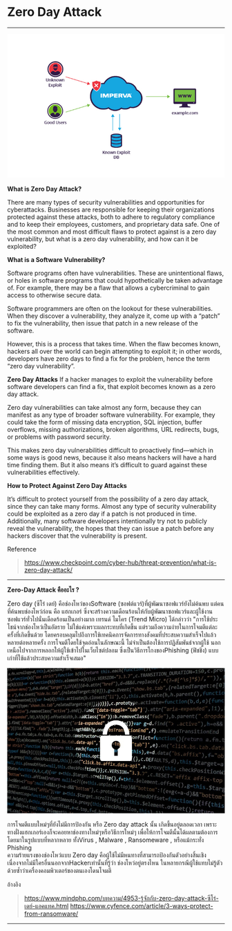 # Zero Day Attack
- - -

<p align="center">
         <img src="img/zero-day.jpg" />
     </p>
     
**What is Zero Day Attack?**

  There are many types of security vulnerabilities and opportunities for cyberattacks. Businesses are responsible for keeping their organizations protected against these attacks, both to adhere to regulatory compliance and to keep their employees, customers, and proprietary data safe. One of the most common and most difficult flaws to protect against is a zero day vulnerability, but what is a zero day vulnerability, and how can it be exploited?

**What is a Software Vulnerability?**

  Software programs often have vulnerabilities. These are unintentional flaws, or holes in software programs that could hypothetically be taken advantage of. For example, there may be a flaw that allows a cybercriminal to gain access to otherwise secure data.

  Software programmers are often on the lookout for these vulnerabilities. When they discover a vulnerability, they analyze it, come up with a “patch” to fix the vulnerability, then issue that patch in a new release of the software.

  However, this is a process that takes time. When the flaw becomes known, hackers all over the world can begin attempting to exploit it; in other words, developers have zero days to find a fix for the problem, hence the term “zero day vulnerability”.

**Zero Day Attacks**
  If a hacker manages to exploit the vulnerability before software developers can find a fix, that exploit becomes known as a zero day attack.

  Zero day vulnerabilities can take almost any form, because they can manifest as any type of broader software vulnerability. For example, they could take the form of missing data encryption, SQL injection, buffer overflows, missing authorizations, broken algorithms, URL redirects, bugs, or problems with password security.

  This makes zero day vulnerabilities difficult to proactively find—which in some ways is good news, because it also means hackers will have a hard time finding them. But it also means it’s difficult to guard against these vulnerabilities effectively.

**How to Protect Against Zero Day Attacks**

  It’s difficult to protect yourself from the possibility of a zero day attack, since they can take many forms. Almost any type of security vulnerability could be exploited as a zero day if a patch is not produced in time. Additionally, many software developers intentionally try not to publicly reveal the vulnerability, the hopes that they can issue a patch before any hackers discover that the vulnerability is present.

Reference 
> https://www.checkpoint.com/cyber-hub/threat-prevention/what-is-zero-day-attack/

- - -

**Zero-Day Attack คืออะไร ?**

   Zero day (ซีโร่ เดย์) คือช่องโหว่ของSoftware (ซอฟต์แวร์)ที่ผู้พัฒนาซอฟแวร์ยังไม่ค้นพบ แต่คนที่ค้นพบช่องโหว่ก่อน คือ แฮกเกอร์ ซึ่งจะสร้างความเดือนร้อนให้กับผู้พัฒนาซอฟแวร์และผู้ใช้งานซอฟแวร์ทั่วไปนั่นเดือดร้อนเป็นอย่างมาก 
   เทรนด์ ไมโคร (Trend Micro) ได้กล่าวว่า "การใช้ประโชน์จากช่องโหว่เป็นอัตราย ไม่ใช่แค่เพราะผลกระทบที่เกิดขึ้น แต่รวมถึงความง่ายในการโจมตีแต่ละครั้งที่เกิดขึ้นด้วย โดยครอบคลุมไปถึงการใช้เทคนิคการจัดการทางสังคมที่ประสบความสำเร็จไปแล้วหลายต่อหลายครั้ง การโจมตีโดยใช้จุดอ่อนในลักษณะนี้ ไม่จำเป็นต้องใช้การปฏิสัมพันธ์จากผู้ใช้ นอกเหนือไปจากการหลอกให้ผู้ใช้เข้าไปในเว็บไซต์ปลอม ซึ่งเป็นวิธีการโกงของPhishing (ฟิชชิ่ง)  แบบเก่าที่ใช้แล้วประสบความสำเร็จเสมอ"

<p align="center">
         <img src="img/zero-day1.jpg" />
     </p>

   การโจมตีแบบใหม่ๆที่ยังไม่มีการป้องกัน หรือ Zero day attack นั้น เกิดขึ้นอยู่ตลอดเวลา เพราะทางฝั่งแฮกเกอร์เองก็จะคอยหาช่องทางใหม่ๆหรือวิธีการใหม่ๆ เพื่อให้การโจมตีนั้นได้ผลตามต้องการ โดยมาในรูปแบบที่หลากหลาย ทั้งVirus , Malware , Ransomeware , หรือแม้กระทั่ง Phishing  
   ความร้ายแรงของช่องโหว่แบบ Zero day คือผู้ใช้ไม่มีหนทางที่สามารถป้องกันตัวอย่างสิ้นเชิง เนื่องจากไม่มีใครอื่นนอกจากHackerเท่านั้นที่รู้ว่า ช่องโหว่อยู่ตรงไหน ในหลายกรณีผู้ใช้แทบไม่รู้ตัวด้วยซ้ำว่าเครื่องคอมพิวเตอร์ของตนเองโดนโจมตี

   อ้างอิง 
> https://www.mindphp.com/บทความ/4953-รู้จักกับ-zero-day-attack-ซีโร่-เดย์-แอคแทค.html
> https://www.cyfence.com/article/3-ways-protect-from-ransomware/

- - -
